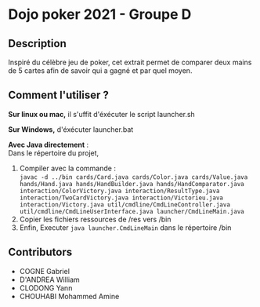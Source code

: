 # Dojo poker 2021 - Groupe D

## Description
Inspiré du célèbre jeu de poker, cet extrait permet de comparer deux mains de 5 cartes afin de savoir qui a gagné et par quel moyen.

## Comment l'utiliser ?
**Sur linux ou mac,**
il s'uffit d'éxécuter le script launcher.sh

**Sur Windows,** d'éxécuter launcher.bat

**Avec Java directement** :<br>
Dans le répertoire du projet,
<ol>
    <li>Compiler avec la commande : <br><code>javac -d ../bin cards/Card.java cards/Color.java cards/Value.java hands/Hand.java hands/HandBuilder.java hands/HandComparator.java interaction/ColorVictory.java interaction/ResultType.java interaction/TwoCardVictory.java interaction/Victorieu.java interaction/Victory.java util/cmdline/CmdLineController.java util/cmdline/CmdLineUserInterface.java launcher/CmdLineMain.java</code>
    <li>Copier les fichiers ressources de /res vers /bin</li>
    <li>Enfin, Executer <code>java launcher.CmdLineMain</code> dans le répertoire /bin</li>
</li>
</ol>


## Contributors
* COGNE Gabriel
* D'ANDREA William
* CLODONG Yann
* CHOUHABI Mohammed Amine